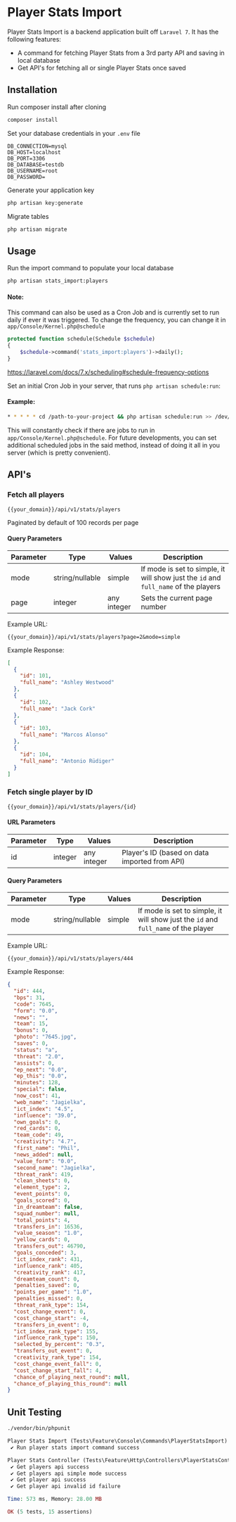 # Player Stats Import

Player Stats Import is a backend application built off `Laravel 7`. It has the following features:

 - A command for fetching Player Stats from a 3rd party API and saving in local database
 - Get API's for fetching all or single Player Stats once saved

## Installation

Run composer install after cloning

```bash
composer install
```

Set your database credentials in your `.env` file
```env
DB_CONNECTION=mysql
DB_HOST=localhost
DB_PORT=3306
DB_DATABASE=testdb
DB_USERNAME=root
DB_PASSWORD=
```

Generate your application key
```bash
php artisan key:generate
```

Migrate tables
```bash
php artisan migrate
```

## Usage
Run the import command to populate your local database

```bash
php artisan stats_import:players
```
#### Note:
This command can also be used as a Cron Job and is currently set to run daily if ever it was triggered. 
To change the frequency, you can change it in `app/Console/Kernel.php@schedule`

```php
protected function schedule(Schedule $schedule)
{
    $schedule->command('stats_import:players')->daily();
}
```
<https://laravel.com/docs/7.x/scheduling#schedule-frequency-options>


Set an initial Cron Job in your server, that runs `php artisan schedule:run`:

#### Example:

```bash
* * * * * cd /path-to-your-project && php artisan schedule:run >> /dev/null 2>&1
```

This will constantly check if there are jobs to run in `app/Console/Kernel.php@schedule`. For future developments, you can set additional scheduled jobs in the said method, instead of doing it all in you server (which is pretty convenient).

## API's

### Fetch all players

`{{your_domain}}/api/v1/stats/players`

Paginated by default of 100 records per page


#### Query Parameters

Parameter | Type | Values | Description
--- | --- | --- | ---
mode | string/nullable | simple | If mode is set to simple, it will show just the `id` and `full_name` of the players
page | integer | any integer | Sets the current page number

Example URL:

`{{your_domain}}/api/v1/stats/players?page=2&mode=simple`

Example Response:

```json
[
  {
    "id": 101,
    "full_name": "Ashley Westwood"
  },
  {
    "id": 102,
    "full_name": "Jack Cork"
  },
  {
    "id": 103,
    "full_name": "Marcos Alonso"
  },
  {
    "id": 104,
    "full_name": "Antonio Rüdiger"
  }
]
```

### Fetch single player by ID

`{{your_domain}}/api/v1/stats/players/{id}`

#### URL Parameters

Parameter | Type | Values | Description
--- | --- | --- | ---
id | integer | any integer | Player's ID (based on data imported from API)

#### Query Parameters

Parameter | Type | Values | Description
--- | --- | --- | ---
mode | string/nullable | simple | If mode is set to simple, it will show just the `id` and `full_name` of the player

Example URL:

`{{your_domain}}/api/v1/stats/players/444`

Example Response:

```json
{
  "id": 444,
  "bps": 31,
  "code": 7645,
  "form": "0.0",
  "news": "",
  "team": 15,
  "bonus": 0,
  "photo": "7645.jpg",
  "saves": 0,
  "status": "a",
  "threat": "2.0",
  "assists": 0,
  "ep_next": "0.0",
  "ep_this": "0.0",
  "minutes": 128,
  "special": false,
  "now_cost": 41,
  "web_name": "Jagielka",
  "ict_index": "4.5",
  "influence": "39.0",
  "own_goals": 0,
  "red_cards": 0,
  "team_code": 49,
  "creativity": "4.7",
  "first_name": "Phil",
  "news_added": null,
  "value_form": "0.0",
  "second_name": "Jagielka",
  "threat_rank": 419,
  "clean_sheets": 0,
  "element_type": 2,
  "event_points": 0,
  "goals_scored": 0,
  "in_dreamteam": false,
  "squad_number": null,
  "total_points": 4,
  "transfers_in": 16536,
  "value_season": "1.0",
  "yellow_cards": 0,
  "transfers_out": 46790,
  "goals_conceded": 3,
  "ict_index_rank": 431,
  "influence_rank": 405,
  "creativity_rank": 417,
  "dreamteam_count": 0,
  "penalties_saved": 0,
  "points_per_game": "1.0",
  "penalties_missed": 0,
  "threat_rank_type": 154,
  "cost_change_event": 0,
  "cost_change_start": -4,
  "transfers_in_event": 0,
  "ict_index_rank_type": 155,
  "influence_rank_type": 150,
  "selected_by_percent": "0.3",
  "transfers_out_event": 0,
  "creativity_rank_type": 154,
  "cost_change_event_fall": 0,
  "cost_change_start_fall": 4,
  "chance_of_playing_next_round": null,
  "chance_of_playing_this_round": null
}
```

## Unit Testing

```bash
./vendor/bin/phpunit
```

```php
Player Stats Import (Tests\Feature\Console\Commands\PlayerStatsImport)
 ✔ Run player stats import command success

Player Stats Controller (Tests\Feature\Http\Controllers\PlayerStatsController)
 ✔ Get players api success
 ✔ Get players api simple mode success
 ✔ Get player api success
 ✔ Get player api invalid id failure

Time: 573 ms, Memory: 28.00 MB

OK (5 tests, 15 assertions)
```
